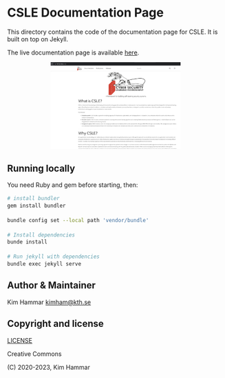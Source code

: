 # CSLE Documentation Page

This directory contains the code of the documentation page for CSLE. It is built on top on Jekyll.

The live documentation page is available [here](https://limmen.dev/csle).

<p align="center">
<img src="img/docs_screen.png" width="60%", height="60%">
</p>

## Running locally

You need Ruby and gem before starting, then:

```bash
# install bundler
gem install bundler

bundle config set --local path 'vendor/bundle'

# Install dependencies
bunde install

# Run jekyll with dependencies
bundle exec jekyll serve
```
## Author & Maintainer

Kim Hammar <kimham@kth.se>

## Copyright and license

[LICENSE](../LICENSE.md)

Creative Commons

(C) 2020-2023, Kim Hammar